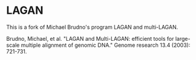 LAGAN
=====

This is a fork of Michael Brudno's program LAGAN and multi-LAGAN.

Brudno, Michael, et al. "LAGAN and Multi-LAGAN: efficient tools for large-scale multiple alignment of genomic DNA." Genome research 13.4 (2003): 721-731.
